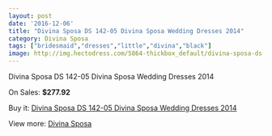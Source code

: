 ```yaml
---
layout: post
date: '2016-12-06'
title: "Divina Sposa DS 142-05 Divina Sposa Wedding Dresses 2014"
category: Divina Sposa
tags: ["bridesmaid","dresses","little","divina","black"]
image: http://img.hectodress.com/5864-thickbox_default/divina-sposa-ds-142-05-divina-sposa-wedding-dresses-2014.jpg
---
```

Divina Sposa DS 142-05 Divina Sposa Wedding Dresses 2014

On Sales: **$277.92**
<a href="https://www.hectodress.com/divina-sposa/2879-divina-sposa-ds-142-05-divina-sposa-wedding-dresses-2014.html"><amp-img layout="responsive" width="600" height="600" src="//img.hectodress.com/5864-thickbox_default/divina-sposa-ds-142-05-divina-sposa-wedding-dresses-2014.jpg" alt="Divina Sposa DS 142-05 Divina Sposa Wedding Dresses 2014 0" /></a>
<a href="https://www.hectodress.com/divina-sposa/2879-divina-sposa-ds-142-05-divina-sposa-wedding-dresses-2014.html"><amp-img layout="responsive" width="600" height="600" src="//img.hectodress.com/5865-thickbox_default/divina-sposa-ds-142-05-divina-sposa-wedding-dresses-2014.jpg" alt="Divina Sposa DS 142-05 Divina Sposa Wedding Dresses 2014 1" /></a>

Buy it: [Divina Sposa DS 142-05 Divina Sposa Wedding Dresses 2014](https://www.hectodress.com/divina-sposa/2879-divina-sposa-ds-142-05-divina-sposa-wedding-dresses-2014.html "Divina Sposa DS 142-05 Divina Sposa Wedding Dresses 2014")

View more: [Divina Sposa](https://www.hectodress.com/50-divina-sposa "Divina Sposa")